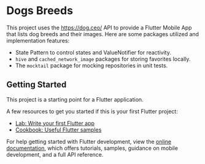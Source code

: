 # Dogs Breeds

This project uses the https://dog.ceo/ API to provide a Flutter Mobile App that lists dog breeds and their images. 
Here are some packages utilized and implementation features:

- State Pattern to control states and ValueNotifier for reactivity.
- `hive` and `cached_network_image` packages for storing favorites locally.
- The `mocktail` package for mocking repositories in unit tests.
  
## Getting Started

This project is a starting point for a Flutter application.

A few resources to get you started if this is your first Flutter project:

- [Lab: Write your first Flutter app](https://docs.flutter.dev/get-started/codelab)
- [Cookbook: Useful Flutter samples](https://docs.flutter.dev/cookbook)

For help getting started with Flutter development, view the
[online documentation](https://docs.flutter.dev/), which offers tutorials,
samples, guidance on mobile development, and a full API reference.
